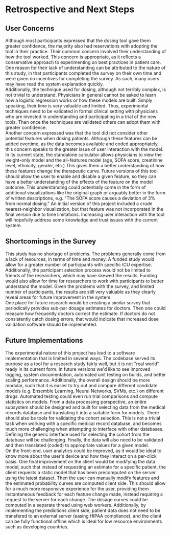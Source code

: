 # Retrospective and Next Steps 

<!--
After the introductory chapter, it seems fairly common to 
include a chapter that reviews the literature and 
introduces methodology used throughout the thesis.
-->
## User Concerns 

Although most participants expressed that the dosing tool gave them greater confidence, the majority also had reservations with adopting the tool in their practice. Their common concern involved their understanding of how the tool worked. This concern is appropriate, as it reflects a conservative approach to experimenting on best practices in patient care. One reason for their lack of understanding can be attributed to the nature of this study, in that participants completed the survey on their own time and were given no incentives for completing the survey. As such, many users may have read the system explanation quickly.  
Additionally, the technique used for dosing, although not terribly complex, is not trivial to understand. Physicians in general cannot be asked to learn how a logistic regression works or how these models are built. Simply speaking, their time is very valuable and limited. Thus, experimental techniques need to be validated in formal clinical setting with physicians who are invested in understanding and participating in a trial of the new tools. Then once the techniques are validated others can adopt them with greater confidence.  
Another concern expressed was that the tool did not consider other potential features when dosing patients. Although these features can be added overtime, as the data becomes available and coded appropriately, this concern speaks to the greater issue of user interaction with the model. In its current state, the standalone calculator allows physicians to view the weight-only model and the all-features model (age, SOFA score, creatinine level, ethnicity, gender, etc.) This gives them a better understanding of how these features change the therapeutic curve. Future versions of this tool should allow the user to enable and disable a given feature, so they can have a better understanding of the effects of the feature on the model outcome. This understanding could potentially come in the form of additional visualizations like the original graph or arguably better in the form of written descriptions, e.g. "The SOFA score causes a deviation of 3% from normal dosing." An initial version of this project included a crude nearest-neighbor visualization, but that feature was not incorporated in the final version due to time limitations. Increasing user interaction with the tool will hopefully address some knowledge and trust issues with the current system. 

## Shortcomings in the Survey

This study has no shortage of problems. The problems generally come from a lack of resources, in terms of time and money. A funded study would allow for a greater number of participants with specific ICU expertise. Additionally, the participant selection process would not be limited to friends of the researchers, which may have skewed the results. Funding would also allow for time for researchers to work with participants to better understand the model. Given the problems with the survey, and limited number of participants, the results are still very valuable as they clearly reveal areas for future improvement in the system.  
One place for future research would be creating a similar survey that periodically provides sub-par dosage estimates for doctors. Then one could measure how frequently doctors correct the estimate. If doctors do not consistently catch dosing errors, that would indicate that increased dose validation software should be implemented.  


<!-- ## Places for Future Research -->

<!-- how did the doses differ in part 1 and part 2 of the survey.  -->

## Future Implementations

The experimental nature of this project has lead to a software implementation that is limited in several ways. The codebase served its purpose as a tool for a research study fairly well, but it is not "real world" ready in its current form. In future versions we'd like to see improved logging, system documentation, automated unit testing on builds, and better scaling performance. Additionally, the overall design should be more modular, such that it is easier to try out and compare different candidate models (e.g. Ensemble Learning, Neural Networks, SVMs, etc.) on different drugs. Automated testing could even run trial comparisons and compute statistics on models. From a data processing perspective, an entire subsystem should be designed and built for selecting data from the medical records database and translating it into a suitable form for models. There should also be tools for validating the cohort selection. This is not a trivial task when working with a specific medical record database, and becomes much more challenging when attempting to interface with other databases. Defining the generic interface used for selecting the cohort from the database will be challenging. Finally, the data will also need to be validated and then translated (coded) to appropriate values for a given model.  
On the front-end, user analytics could be improved, as it would be ideal to know more about the user's device and how they interact on a per-click basis. One final improvement on the client would be modifying the data model, such that instead of requesting an estimate for a specific patient, the client requests a static model that has been precomputed on the server using the latest dataset. Then the user can manually modify features and the estimated probability curves are computed client side. This should allow for a much more responsive experience for the user, providing them instantaneous feedback for each feature change made, instead requiring a request to the server for each change. The dosage curves could be computed in a separate thread using web workers. Additionally, by implementing the predictions client side, patient data does not need to be transfered to an external server (easing HIPAA compliance), and the client can be fully functional offline which is ideal for low resource environments such as developing countries. 

<!-- documented, tested, scalable, maintainable/easy to modify models, design well though out -->


<!-- better build system -->
<!-- better analytics/guidelines -->
<!-- - transfer model to device so it can do queries more quickly -->
<!-- - instead of static data source have real medical database -->
<!-- - easily interchangeable models -->
<!-- - better analytics  -->

<!-- blank lines at end -necessary for template -->

